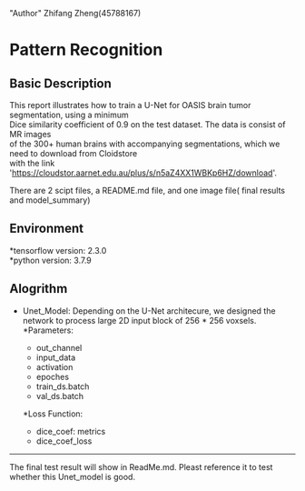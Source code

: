 "Author" 
Zhifang Zheng(45788167)

Pattern Recognition
==============================================================================================

Basic Description 
--------------------------------------------------------------------------------------------------

This report illustrates how to train a U-Net for OASIS brain tumor segmentation, using a minimum   
Dice similarity coefficient of 0.9 on the test dataset. The data is consist of MR images  
of the 300+ human brains with accompanying segmentations, which we need to download from Cloidstore   
with the link 'https://cloudstor.aarnet.edu.au/plus/s/n5aZ4XX1WBKp6HZ/download'.  

There are 2 scipt files, a README.md file, and one image file( final results and model_summary)

Environment
--------------------------------------------------------------------------------------------------

*tensorflow version: 2.3.0    
*python version: 3.7.9

Alogrithm  
--------------------------------------------------------------------------------------------------

* Unet_Model: Depending on the U-Net architecure, we designed the network to process large 2D input block of 256 * 256 voxsels.  
	*Parameters:
	- out_channel
	- input_data
	- activation
	- epoches  
	- train_ds.batch  
	- val_ds.batch

   *Loss Function:  
	- dice_coef: metrics 
	- dice_coef_loss  
--------------------------------------------------------------------------------------------------
The final test result will show in ReadMe.md. Pleast reference it to test whether this Unet_model is good.
